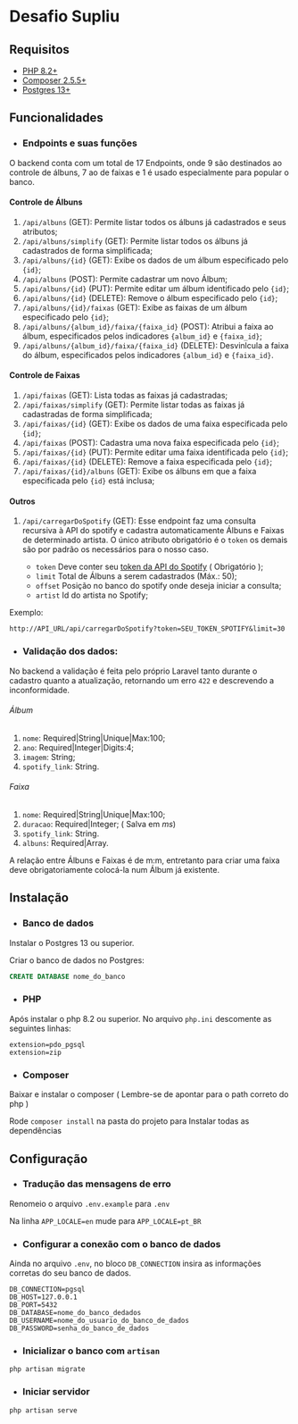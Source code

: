 # Desafio Supliu
## Requisitos
 * [PHP 8.2+](https://www.php.net/)
 * [Composer 2.5.5+](https://getcomposer.org/)
 * [Postgres 13+](https://www.postgresql.org/)

## Funcionalidades

* ### Endpoints e suas funções
O backend conta com um total de 17 Endpoints, onde 9 são destinados ao controle de álbuns, 7 ao de faixas e 1 é usado especialmente para popular o banco.

#### Controle de Álbuns
1. ```/api/albuns``` (GET): Permite listar todos os álbuns já cadastrados e seus atributos;
1. ```/api/albuns/simplify``` (GET): Permite listar todos os álbuns já cadastrados de forma simplificada;
1. ```/api/albuns/{id}``` (GET): Exibe os dados de um álbum especificado pelo ```{id}```;
1. ```/api/albuns``` (POST): Permite cadastrar um novo Álbum;
1. ```/api/albuns/{id}``` (PUT): Permite editar um álbum identificado pelo ```{id}```;
1. ```/api/albuns/{id}``` (DELETE): Remove o álbum especificado pelo ```{id}```;
1. ```/api/albuns/{id}/faixas```  (GET): Exibe as faixas de um álbum especificado pelo ```{id}```;
1. ```/api/albuns/{album_id}/faixa/{faixa_id}``` (POST): Atribui a faixa ao álbum, especificados pelos indicadores ```{album_id}``` e ```{faixa_id}```;
1. ```/api/albuns/{album_id}/faixa/{faixa_id}``` (DELETE): Desvinlcula a faixa do álbum, especificados pelos indicadores ```{album_id}``` e ```{faixa_id}```.

#### Controle de Faixas
1. ```/api/faixas``` (GET): Lista todas as faixas já cadastradas;
1. ```/api/faixas/simplify``` (GET): Permite listar todas as faixas já cadastradas de forma simplificada;
1. ```/api/faixas/{id}``` (GET): Exibe os dados de uma faixa especificada pelo ```{id}```;
1. ```/api/faixas``` (POST): Cadastra uma nova faixa especificada pelo ```{id}```;
1. ```/api/faixas/{id}``` (PUT): Permite editar uma faixa identificada pelo ```{id}```;
1. ```/api/faixas/{id}``` (DELETE): Remove a faixa especificada pelo ```{id}```;
1. ```/api/faixas/{id}/albuns``` (GET): Exibe os álbuns em que a faixa especificada pelo ```{id}``` está inclusa;

#### Outros
1. ```/api/carregarDoSpotify``` (GET): Esse endpoint faz uma consulta recursiva à API do spotify e cadastra automaticamente Álbuns e Faixas de determinado artista. O único atributo obrigatório é o ```token``` os demais são por padrão os necessários para o nosso caso.

    * ```token``` Deve conter seu [token da API do Spotify](https://developer.spotify.com/documentation/web-api/tutorials/getting-started) ( Obrigatório );
    * ```limit``` Total de Álbuns a serem cadastrados (Máx.: 50);
    * ```offset``` Posição no banco do spotify onde deseja iniciar a consulta;
    * ```artist``` Id do artista no Spotify;
    
Exemplo:
```
http://API_URL/api/carregarDoSpotify?token=SEU_TOKEN_SPOTIFY&limit=30
```
 

* ### Validação dos dados:
No backend a validação é feita pelo próprio Laravel tanto durante o cadastro quanto a atualização, retornando um erro ```422``` e descrevendo a inconformidade.

 ###### Álbum

1. ```nome```: Required|String|Unique|Max:100;
1. ```ano```: Required|Integer|Digits:4;
1. ```imagem```: String;
1. ```spotify_link```: String.

 ###### Faixa

1. ```nome```: Required|String|Unique|Max:100;
1. ```duracao```: Required|Integer; ( Salva em *ms*)
1. ```spotify_link```: String.
1. ```albuns```: Required|Array.

A relação entre Álbuns e Faixas é de m:m, entretanto para criar uma faixa deve obrigatoriamente colocá-la num Álbum já existente.

## Instalação

* ### Banco de dados
Instalar o Postgres 13 ou superior.

Criar o banco de dados no Postgres: 
```sql
CREATE DATABASE nome_do_banco
```

* ### PHP
 Após instalar o php 8.2 ou superior. No arquivo ```php.ini``` descomente as seguintes linhas:
```
extension=pdo_pgsql
extension=zip
```

* ### Composer
Baixar e instalar o composer ( Lembre-se de apontar para o path correto do php )

Rode ```composer install``` na pasta do projeto para Instalar todas as dependências 

## Configuração
* ### Tradução das mensagens de erro
Renomeio o arquivo ```.env.example``` para ```.env```

Na linha ```APP_LOCALE=en``` mude para ```APP_LOCALE=pt_BR``` 
* ### Configurar a conexão com o banco de dados
Ainda no arquivo ```.env```, no bloco ```DB_CONNECTION``` insira as informações corretas do seu banco de dados.

```
DB_CONNECTION=pgsql
DB_HOST=127.0.0.1
DB_PORT=5432
DB_DATABASE=nome_do_banco_dedados
DB_USERNAME=nome_do_usuario_do_banco_de_dados
DB_PASSWORD=senha_do_banco_de_dados
```
* ### Inicializar o banco com ```artisan```
```
php artisan migrate
```

* ### Iniciar servidor
```
php artisan serve
```